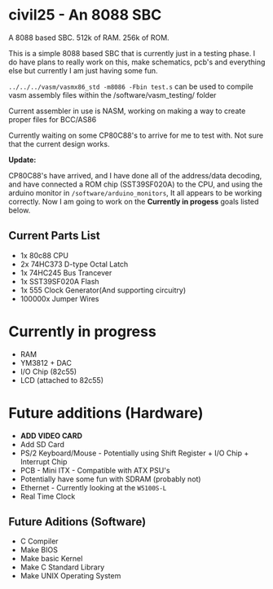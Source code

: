 # civil25 - An 8088 SBC

A 8088 based SBC. 512k of RAM. 256k of ROM.

This is a simple 8088 based SBC that is currently just in a testing phase. I do have plans to really work on this, make schematics, pcb's and everything else but currently I am just having some fun.

`../../../vasm/vasmx86_std -m8086 -Fbin test.s` can be used to compile vasm assembly files within the /software/vasm_testing/ folder  

Current assembler in use is NASM, working on making a way to create proper files for BCC/AS86  

Currently waiting on some CP80C88's to arrive for me to test with. Not sure that the current design works.  

**Update:**

CP80C88's have arrived, and I have done all of the address/data decoding, and have connected a ROM chip (SST39SF020A) to the CPU, and using the arduino monitor in `/software/arduino_monitors`, It all appears to be working correctly. Now I am going to work on the **Currently in progess** goals listed below.



## Current Parts List

- 1x 80c88 CPU
- 2x 74HC373 D-type Octal Latch
- 1x 74HC245 Bus Trancever
- 1x SST39SF020A Flash
- 1x 555 Clock Generator(And supporting circuitry)
- 100000x Jumper Wires

# Currently in progress
 - RAM
 - YM3812 + DAC
 - I/O Chip (82c55)
 - LCD (attached to 82c55)


# Future additions (Hardware)

- **ADD VIDEO CARD**
- Add SD Card
- PS/2 Keyboard/Mouse - Potentially using Shift Register + I/O Chip + Interrupt Chip
- PCB - Mini ITX - Compatible with ATX PSU's
- Potentially have some fun with SDRAM (probably not)
- Ethernet - Currently looking at the `W5100S-L`
- Real Time Clock

## Future Aditions (Software)

- C Compiler
- Make BIOS
- Make basic Kernel
- Make C Standard Library
- Make UNIX Operating System
